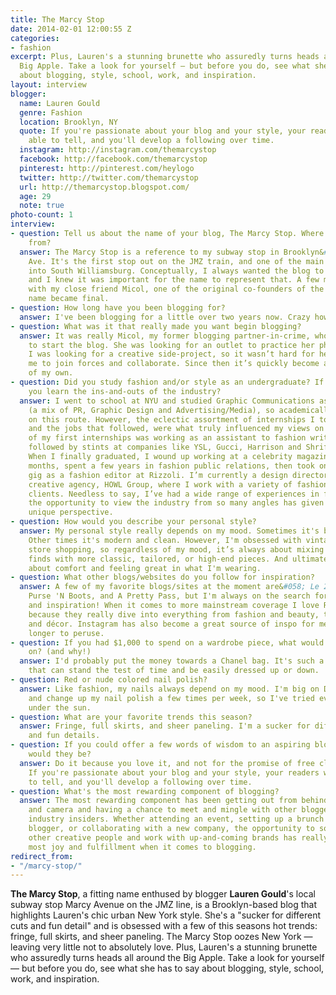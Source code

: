 ```yaml
---
title: The Marcy Stop
date: 2014-02-01 12:00:55 Z
categories:
- fashion
excerpt: Plus, Lauren's a stunning brunette who assuredly turns heads all around the
  Big Apple. Take a look for yourself — but before you do, see what she has to say
  about blogging, style, school, work, and inspiration.
layout: interview
blogger:
  name: Lauren Gould
  genre: Fashion
  location: Brooklyn, NY
  quote: If you're passionate about your blog and your style, your readers will be
    able to tell, and you'll develop a following over time.
  instagram: http://instagram.com/themarcystop
  facebook: http://facebook.com/themarcystop
  pinterest: http://pinterest.com/heylogo
  twitter: http://twitter.com/themarcystop
  url: http://themarcystop.blogspot.com/
  age: 29
  note: true
photo-count: 1
interview:
- question: Tell us about the name of your blog, The Marcy Stop. Where did it come
    from?
  answer: The Marcy Stop is a reference to my subway stop in Brooklyn&#058; Marcy
    Ave. It's the first stop out on the JMZ train, and one of the main entry points
    into South Williamsburg. Conceptually, I always wanted the blog to be very neighborhood-centric,
    and I knew it was important for the name to represent that. A few martinis later
    with my close friend Micol, one of the original co-founders of the blog, and the
    name became final.
- question: How long have you been blogging for?
  answer: I've been blogging for a little over two years now. Crazy how time flies!
- question: What was it that really made you want begin blogging?
  answer: It was really Micol, my former blogging partner-in-crime, who pushed me
    to start the blog. She was looking for an outlet to practice her photography and
    I was looking for a creative side-project, so it wasn’t hard for her to convince
    me to join forces and collaborate. Since then it’s quickly become a passion project
    of my own.
- question: Did you study fashion and/or style as an undergraduate? If not, how did
    you learn the ins-and-outs of the industry?
  answer: I went to school at NYU and studied Graphic Communications as an undergrad
    (a mix of PR, Graphic Design and Advertising/Media), so academically I was definitely
    on this route. However, the eclectic assortment of internships I took part in
    and the jobs that followed, were what truly influenced my views on fashion. One
    of my first internships was working as an assistant to fashion writer Karen Robinovitz,
    followed by stints at companies like YSL, Gucci, Harrison and Shriftman, and FOX.
    When I finally graduated, I wound up working at a celebrity magazine for a few
    months, spent a few years in fashion public relations, then took on a freelance
    gig as a fashion editor at Rizzoli. I’m currently a design director at the Brooklyn-based
    creative agency, HOWL Group, where I work with a variety of fashion and lifestyle
    clients. Needless to say, I’ve had a wide range of experiences in fashion, and
    the opportunity to view the industry from so many angles has given me a truly
    unique perspective.
- question: How would you describe your personal style?
  answer: My personal style really depends on my mood. Sometimes it's boho and eclectic.
    Other times it's modern and clean. However, I'm obsessed with vintage and thrift
    store shopping, so regardless of my mood, it’s always about mixing in those one-of-a-kind
    finds with more classic, tailored, or high-end pieces. And ultimately, it's all
    about comfort and feeling great in what I'm wearing.
- question: What other blogs/websites do you follow for inspiration?
  answer: A few of my favorite blogs/sites at the moment are&#058; Le 21eme, Lellavictoria,
    Purse 'N Boots, and A Pretty Pass, but I'm always on the search for new blogs
    and inspiration! When it comes to more mainstream coverage I love Refinery 29
    because they really dive into everything from fashion and beauty, to entertaining
    and décor. Instagram has also become a great source of inspo for me, but it takes
    longer to peruse.
- question: If you had $1,000 to spend on a wardrobe piece, what would you spend it
    on? (and why!)
  answer: I'd probably put the money towards a Chanel bag. It's such a classic piece
    that can stand the test of time and be easily dressed up or down.
- question: Red or nude colored nail polish?
  answer: Like fashion, my nails always depend on my mood. I'm big on DIY nail art,
    and change up my nail polish a few times per week, so I've tried every color/pattern
    under the sun.
- question: What are your favorite trends this season?
  answer: Fringe, full skirts, and sheer paneling. I'm a sucker for different cuts
    and fun details.
- question: If you could offer a few words of wisdom to an aspiring blogger, what
    would they be?
  answer: Do it because you love it, and not for the promise of free clothes or instafame.
    If you're passionate about your blog and your style, your readers will be able
    to tell, and you'll develop a following over time.
- question: What's the most rewarding component of blogging?
  answer: The most rewarding component has been getting out from behind the computer
    and camera and having a chance to meet and mingle with other bloggers and fashion
    industry insiders. Whether attending an event, setting up a brunch date with another
    blogger, or collaborating with a new company, the opportunity to socialize with
    other creative people and work with up-and-coming brands has really given me the
    most joy and fulfillment when it comes to blogging.
redirect_from:
- "/marcy-stop/"
---
```


**The Marcy Stop**, a fitting name enthused by blogger **Lauren Gould**'s local subway stop Marcy Avenue on the JMZ line, is a Brooklyn-based blog that highlights Lauren's chic urban New York style. She's a "sucker for different cuts and fun detail" and is obsessed with a few of this seasons hot trends: fringe, full skirts, and sheer paneling. The Marcy Stop oozes New York — leaving very little not to absolutely love. Plus, Lauren's a stunning brunette who assuredly turns heads all around the Big Apple. Take a look for yourself — but before you do, see what she has to say about blogging, style, school, work, and inspiration.
